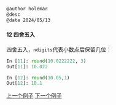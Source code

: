 ```markdown
@author holemar
@desc 
@date 2024/05/13
```

#### 12 四舍五入

四舍五入，`ndigits`代表小数点后保留几位：

```python
In [11]: round(10.0222222, 3)
Out[11]: 10.022

In [12]: round(10.05,1)
Out[12]: 10.1
```


[上一个例子](11.md)    [下一个例子](13.md)